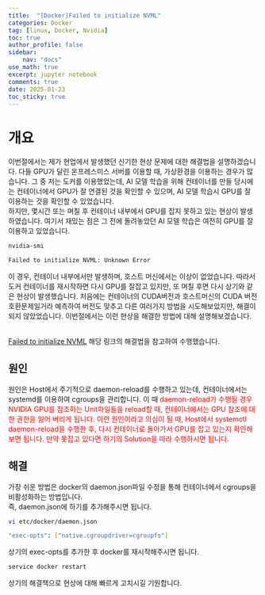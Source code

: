 ```yaml
---
title:  "[Docker]Failed to initialize NVML"
categories: Docker
tag: [linux, Docker, Nvidia]
toc: true
author_profile: false
sidebar:
    nav: "docs"
use_math: true
excerpt: jupyter notebook
comments: true
date: 2025-01-23
toc_sticky: true
---
```


# 개요
이번절에서는 제가 현업에서 발생했던 신기한 현상 문제에 대한 해결법을 설명하겠습니다. 다들 GPU가 달린 온프레스미스 서버를 이용할 때, 가상환경을 이용하는 경우가 많습니다. 그 중 저는 도커를 이용했었는데, AI 모델 학습을 위해 컨테이너를 만들 당시에는 컨테이너에서 GPU가 잘 연결된 것을 확인할 수 있으며, AI 모델 학습시 GPU를 잘 이용하는 것을 확인할 수 있었습니다.    
하지만, 몇시간 또는 며칠 후 컨테이너 내부에서 GPU를 잡지 못하고 있는 현상이 발생하였습니다. 여기서 재밌는 점은 그 전에 돌려놓았던 AI 모델 학습은 여전히 GPU를 잘 이용하고 있었습니다.      
```bash
nvidia-smi

Failed to initialize NVML: Unknown Error
``` 
이 경우, 컨테이너 내부에서만 발생하며, 호스트 머신에서는 이상이 없었습니다. 따라서 도커 컨테이너를 재시작하면 다시 GPU를 잘잡고 있지만, 또 며칠 후면 다시 상기와 같은 현상이 발생했습니다. 처음에는 컨테이너의 CUDA버전과 호스트머신의 CUDA 버전 호환문제일거라 예측하여 버전도 맞추고 다른 여러가지 방법을 시도해보았지만, 해결이 되지 않았었습니다. 이번절에서는 이런 현상을 해결한 방법에 대해 설명해보겠습니다.   

<br>
<a href="https://github.com/NVIDIA/nvidia-docker/issues/1730" target="_blank">Failed to initialize NVML</a> 해당 링크의 해결법을 참고하여 수행했습니다.   

## 원인
원인은 Host에서 주기적으로 daemon-reload를 수행하고 있는데, 컨테이너에서는 systemd를 이용하여 cgroups을 관리합니다. 이 때 <sap style='color:red'>daemon-reload가 수행될 경우 NVIDIA GPU를 참조하는 Unit파일들을 reload할 때, 컨테이너에서는 GPU 참조에 대한 권한을 잃어 버리게 됩니다.</span> 이런 원인이라고 의심이 될 때, Host에서 systemctl daemon-reload을 수행한 후, 다시 컨테이너로 돌아가서 GPU를 잡고 있는지 확인해보면 됩니다. 만약 못잡고 있다면 하기의 Solution을 따라 수행하시면 됩니다.   

## 해결
가장 쉬운 방법은 docker의 daemon.json파일 수정을 통해 컨테이너에서 cgroups을 비활성화하는 방법입니다.   
즉, daemon.json에 하기를 추가해주시면 됩니다.   
```bash
vi etc/docker/daemon.json 

"exec-opts": ["native.cgroupdriver=cgroupfs"] 
```

상기의 exec-opts를 추가한 후 docker를 재시작해주시면 됩니다.   
```bash
service docker restart
```

상기의 해결책으로 현상에 대해 빠르게 고치시길 기원합니다.   


